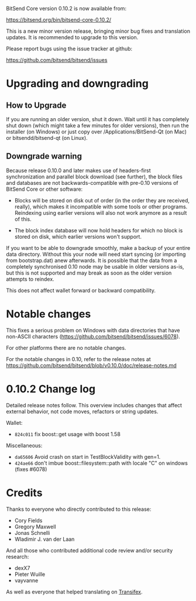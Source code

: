 BitSend Core version 0.10.2 is now available from:

  <https://bitsend.org/bin/bitsend-core-0.10.2/>

This is a new minor version release, bringing minor bug fixes and translation 
updates. It is recommended to upgrade to this version.

Please report bugs using the issue tracker at github:

  <https://github.com/bitsend/bitsend/issues>

Upgrading and downgrading
=========================

How to Upgrade
--------------

If you are running an older version, shut it down. Wait until it has completely
shut down (which might take a few minutes for older versions), then run the
installer (on Windows) or just copy over /Applications/BitSend-Qt (on Mac) or
bitsendd/bitsend-qt (on Linux).

Downgrade warning
------------------

Because release 0.10.0 and later makes use of headers-first synchronization and
parallel block download (see further), the block files and databases are not
backwards-compatible with pre-0.10 versions of BitSend Core or other software:

* Blocks will be stored on disk out of order (in the order they are
received, really), which makes it incompatible with some tools or
other programs. Reindexing using earlier versions will also not work
anymore as a result of this.

* The block index database will now hold headers for which no block is
stored on disk, which earlier versions won't support.

If you want to be able to downgrade smoothly, make a backup of your entire data
directory. Without this your node will need start syncing (or importing from
bootstrap.dat) anew afterwards. It is possible that the data from a completely
synchronised 0.10 node may be usable in older versions as-is, but this is not
supported and may break as soon as the older version attempts to reindex.

This does not affect wallet forward or backward compatibility.

Notable changes
===============

This fixes a serious problem on Windows with data directories that have non-ASCII
characters (https://github.com/bitsend/bitsend/issues/6078).

For other platforms there are no notable changes.

For the notable changes in 0.10, refer to the release notes
at https://github.com/bitsend/bitsend/blob/v0.10.0/doc/release-notes.md

0.10.2 Change log
=================

Detailed release notes follow. This overview includes changes that affect external
behavior, not code moves, refactors or string updates.

Wallet:
- `824c011` fix boost::get usage with boost 1.58

Miscellaneous:
- `da65606` Avoid crash on start in TestBlockValidity with gen=1.
- `424ae66` don't imbue boost::filesystem::path with locale "C" on windows (fixes #6078)

Credits
=======

Thanks to everyone who directly contributed to this release:

- Cory Fields
- Gregory Maxwell
- Jonas Schnelli
- Wladimir J. van der Laan

And all those who contributed additional code review and/or security research:

- dexX7
- Pieter Wuille
- vayvanne

As well as everyone that helped translating on [Transifex](https://www.transifex.com/projects/p/bitsend/).
